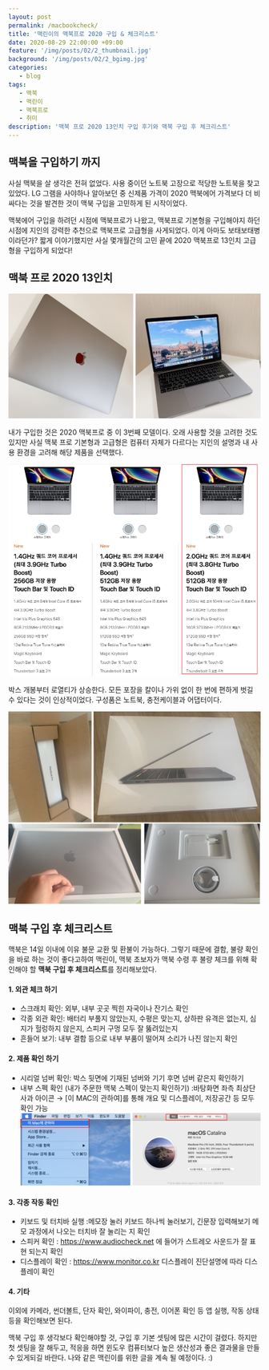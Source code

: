 ```yaml
---
layout: post
permalink: /macbookcheck/
title: '맥린이의 맥북프로 2020 구입 & 체크리스트'
date: 2020-08-29 22:00:00 +09:00
feature: '/img/posts/02/2_thumbnail.jpg'
background: '/img/posts/02/2_bgimg.jpg'
categories:
   - blog
tags:
   - 맥북
   - 맥린이
   - 맥북프로
   - 취미
description: '맥북 프로 2020 13인치 구입 후기와 맥북 구입 후 체크리스트'
---
```

## 맥북을 구입하기 까지

사실 맥북을 살 생각은 전혀 없었다. 사용 중이던 노트북 고장으로 적당한 노트북을 찾고 있었다. LG 그램을 사야하나 알아보던 중 신제품 가격이 2020 맥북에어 가격보다 더 비싸다는 것을 발견한 것이 맥북 구입을 고민하게 된 시작이었다.

맥북에어 구입을 하려던 시점에 맥북프로가 나왔고, 맥북프로 기본형을 구입해야지 하던 시점에 지인의 강력한 추천으로 맥북프로 고급형을 사게되었다. 이게 아마도 보태보태병이라던가? 짧게 이야기했지만 사실 몇개월간의 고민 끝에 2020 맥북프로 13인치 고급형을 구입하게 되었다!


## 맥북 프로 2020 13인치

![블로그이미지](/img/posts/02/macbook-1.png)

내가 구입한 것은 2020 맥북프로 중 이 3번째 모델이다.
오래 사용할 것을 고려한 것도 있지만 사실 맥북 프로 기본형과 고급형은 컴퓨터 자체가 다르다는 지인의 설명과 내 사용 환경을 고려해 해당 제품을 선택했다.

![블로그이미지](/img/posts/02/macbook-2.jpg)

박스 개봉부터 로열티가 상승한다. 모든 포장을 칼이나 가위 없이 한 번에 편하게 벗길 수 있다는 것이 인상적이었다. 구성품은 노트북, 충전케이블과 어댑터이다.

![블로그이미지](/img/posts/02/macbook-3.png)

## 맥북 구입 후 체크리스트

맥북은 14일 이내에 이유 불문 교환 및 환불이 가능하다. 그렇기 때문에 결함, 불량 확인을 바로 하는 것이 좋다고하여 맥린이, 맥북 초보자가 맥북 수령 후 불량 체크를 위해 확인해야 할 **맥북 구입 후 체크리스트**를 정리해보았다.

#### 1. 외관 체크 하기
  * 스크래치 확인: 외부, 내부 곳곳 찍힌 자국이나 잔기스 확인
  * 각종 외관 확인: 배터리 부풀지 않았는지, 수평은 맞는지, 상하판 유격은 없는지, 심지가 헐렁하지 않은지, 스피커 구멍 모두 잘 뚫려있는지  
  * 흔들어 보기: 내부 결함 등으로 내부 부품이 떨어져 소리가 나진 않는지 확인

#### 2. 제품 확인 하기
  * 시리얼 넘버 확인: 박스 뒷면에 기재된 넘버와 기기 후면 넘버 같은지 확인하기
  * 내부 스펙 확인 (내가 주문한 맥북 스펙이 맞는지 확인하기)
    :바탕화면 좌측 최상단 사과 아이콘 → [이 MAC의 관하여]를 통해 개요 및 디스플레이, 저장공간 등 모두 확인 가능
    ![블로그이미지](/img/posts/02/macbook-4.png)

#### 3. 각종 작동 확인
  * 키보드 및 터치바 실행
    :메모장 눌러 키보드 하나씩 눌러보기, 긴문장 입력해보기
    메모 과정에서 나오는 터치바 잘 눌리는 지 확인
  * 스피커 확인
    : <https://www.audiocheck.net> 에 들어가 스트레오 사운드가 잘 표현 되는지 확인
  * 디스플레이 확인
    : <https://www.monitor.co.kr> 디스플레이 진단설명에 따라 디스플레이 확인

#### 4. 기타
  이외에 카메라, 썬더볼트, 단자 확인, 와이파이, 충전, 이어폰 확인 등 앱 실행, 작동 상태 등을 확인해보면 된다.

맥북 구입 후 생각보다 확인해야할 것, 구입 후 기본 셋팅에 많은 시간이 걸렸다. 하지만 첫 셋팅을 잘 해두고, 적응을 하면 윈도우 컴퓨터보다 높은 생산성과 좋은 결과물을 만들 수 있게되길 바란다. 나와 같은 맥린이를 위한 글을 계속 될 예정이다. :)

